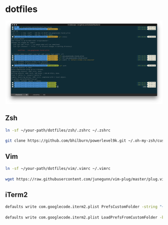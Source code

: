 # dotfiles

![terminal screenshot](/screenshots/terminal.png?raw=true)

## Zsh

```bash
ln -sf ~/your-path/dotfiles/zsh/.zshrc ~/.zshrc

git clone https://github.com/bhilburn/powerlevel9k.git ~/.oh-my-zsh/custom/themes/powerlevel9k
```

## Vim

```bash
ln -sf ~/your-path/dotfiles/vim/.vimrc ~/.vimrc

wget https://raw.githubusercontent.com/junegunn/vim-plug/master/plug.vim -O ~/.vim/autoload/plug.vim
```

## iTerm2

```bash
defaults write com.googlecode.iterm2.plist PrefsCustomFolder -string "~/your-path/dotfiles/iterm2/com.googlecode.iterm2.plist"

defaults write com.googlecode.iterm2.plist LoadPrefsFromCustomFolder -bool true
```
